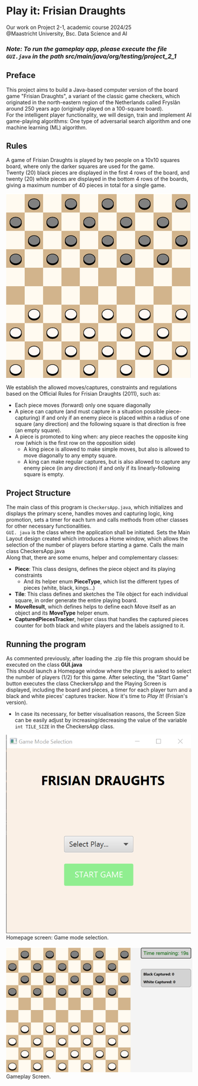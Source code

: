 # Play it: Frisian Draughts

Our work on Project 2-1, academic course 2024/25  
@Maastricht University, Bsc. Data Science and AI

### _Note: To run the gameplay app, please execute the file `GUI.java` in the path src/main/java/org/testing/project_2_1_

## Preface  
This project aims to build a Java-based computer version of the board game
"Frisian Draughts", a variant of the classic game checkers, which originated in the north-eastern region of the Netherlands called Fryslân around 250 years ago (originally played on a 100-square board).  
For the intelligent player functionality, we will design, train and implement AI game-playing algorithms: One type of
adversarial search algorithm and one machine learning (ML) algorithm.  

## Rules  
A game of Frisian Draughts is played by two people on a 10x10 squares board, where only the darker squares are used for the game.  
Twenty (20) black pieces are displayed in the first 4 rows of the board, and twenty (20) white pieces are displayed in the bottom 4 rows of the boards, giving a maximum number of 40 pieces in total for a single game.  

<img src="src/main/resources/img1.png" alt="img1" width="500"/>

We establish the allowed moves/captures, constraints and regulations based on the Official Rules for Frisian Draughts (2011), such as:
-   Each piece moves (forward) only one square diagonally
  - A piece can capture (and must capture in a situation possible piece-capturing) if and only if an enemy piece is placed within a radius of one square (any direction) and the following square is that direction is free (an empty square). 
  - A piece is promoted to king when: any piece reaches the opposite king row (which is the first row on the opposition side)
    - A king piece is allowed to make simple moves, but also is allowed to move diagonally to any empty square. 
    - A king can make regular captures, but is also allowed to capture any enemy piece (in any direction) if and only if its linearly-following square is empty.

## Project Structure  
The main class of this program is `CheckersApp.java`, which initializes and displays the primary scene, handles moves and capturing logic, king promotion, sets a timer for each turn and calls methods from other classes for other necessary functionalities.  
`GUI. java` is the class where the application shall be initiated. Sets the Main Layout design created which introduces a Home window, which allows the selection of the number of players before starting a game. Calls the main class CheckersApp.java  
Along that, there are some enums, helper and complementary classes:
- **Piece**: This class designs, defines the piece object and its playing constraints
  - And its helper enum **PieceType**, which list the different types of pieces (white, black, kings...)
- **Tile**: This class defines and sketches the Tile object for each individual square, in order generate the entire playing board.  
- **MoveResult**, which defines helps to define each Move itself as an object and its **MoveType** helper enum.
- **CapturedPiecesTracker**, helper class that handles the captured pieces counter for both black and white players and the labels assigned to it.

## Running the program  
As commented previously, after loading the .zip file this program should be executed on the class **GUI.java**  
This should launch a Homepage window where the player is asked to select the number of players (1/2) for this game. After selecting, the "Start Game" button executes the class CheckersApp and the Playing Screen is displayed, including the board and pieces, a timer for each player turn and a black and white pieces' captures tracker. 
Now it's time to _Play It_! (Frisian's version).
- In case its necessary, for better visualisation reasons, the Screen Size can be easily adjust by increasing/decreasing the value of the variable `int TILE_SIZE` in the CheckersApp class.

<img src="src/main/resources/img2.png" alt="img2" width="500"/>  
<br>
Homepage screen: Game mode selection.  
<br>
<br>
<img src="src/main/resources/img3.png" alt="img3" width="600"/>
<br>
Gameplay Screen.  